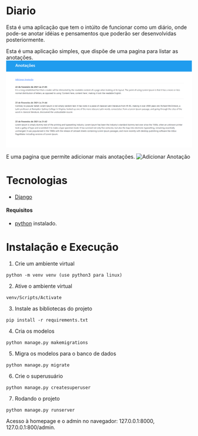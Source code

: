 # Diario
Esta é uma aplicação que tem o intúito de funcionar como um diário, onde pode-se anotar idéias e pensamentos que poderão ser
desenvolvidas posteriormente.

Esta é uma aplicação simples, que dispõe de uma pagina para listar as anotações.
![Anotações](https://github.com/josevictorp81/Diario/blob/main/imagens/anota%C3%A7%C3%B5es.png)

E uma pagina que permite adicionar mais anotações.
![Adicionar Anotação](https://github.com/josevictorp81/Diario/blob/main/imagens/nova-anota%C3%A7ao.png)

# Tecnologias
* [Django](https://www.djangoproject.com/)
#### Requisitos
* [python](https://www.python.org) instalado.

# Instalação e Execução
1. Crie um ambiente virtual
```
python -m venv venv (use python3 para linux)
```

2. Ative o ambiente virtual
```
venv/Scripts/Activate
```

3. Instale as bibliotecas do projeto
```
pip install -r requirements.txt
```

4. Cria os modelos
```
python manage.py makemigrations
```

5. Migra os modelos para o banco de dados
```
python manage.py migrate
```

6. Crie o superusuário
```
python manage.py createsuperuser
```
7. Rodando o projeto
```
python manage.py runserver
```

Acesso à homepage e o admin no navegador: 127.0.0.1:8000, 127.0.0.1:800/admin.

